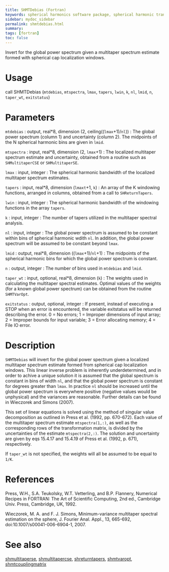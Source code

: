 ```yaml
---
title: SHMTDebias (Fortran)
keywords: spherical harmonics software package, spherical harmonic transform, legendre functions, multitaper spectral analysis, fortran, Python, gravity, magnetic field
sidebar: mydoc_sidebar
permalink: shmtdebias.html
summary:
tags: [fortran]
toc: false
---
```


Invert for the global power spectrum given a multitaper spectrum estimate formed with spherical cap localization windows.

# Usage

call SHMTDebias (`mtdebias`, `mtspectra`, `lmax`, `tapers`, `lwin`, `k`, `nl`, `lmid`, `n`, `taper_wt`, `exitstatus`)

# Parameters

`mtdebias` : output, real\*8, dimension (2, ceiling((`lmax`+1)/`nl`))
:   The global power spectrum (column 1) and uncertainty (column 2). The midpoints of the N spherical harmonic bins are given in `lmid`.

`mtspectra` : input, real\*8, dimension (2, `lmax`+1)
:   The localized multitaper spectrum estimate and uncertainty, obtained from a routine such as `SHMultitaperCSE` or `SHMultitaperSE`.

`lmax` : input, integer
:   The spherical harmonic bandwidth of the localized multitaper spectrum estimates.

`tapers` : input, real\*8, dimension (`lmaxt`+1, `k`)
:   An array of the K windowing functions, arranged in columns, obtained from a call to `SHReturnTapers`.

`lwin` : input, integer
:   The spherical harmonic bandwidth of the windowing functions in the array `tapers`.

`k` : input, integer
:   The number of tapers utilized in the multitaper spectral analysis.

`nl` : input, integer
:   The global power spectrum is assumed to be constant within bins of spherical harmonic wdith `nl`. In addition, the global power spectrum will be assumed to be constant beyond `lmax`.

`lmid` : output, real\*8, dimension ((`lmax`+1)/`nl`+1)
:   The midpoints of the spherical harmonic bins for which the global power spectrum is constant.

`n` : output, integer
:   The number of bins used in `mtdebias` and `lmid`.

`taper_wt` : input, optional, real\*8, dimension (`k`)
:   The weights used in calculating the multitaper spectral estimates. Optimal values of the weights (for a known global power spectrum) can be obtained from the routine `SHMTVarOpt`.

`exitstatus` : output, optional, integer
:   If present, instead of executing a STOP when an error is encountered, the variable exitstatus will be returned describing the error. 0 = No errors; 1 = Improper dimensions of input array; 2 = Improper bounds for input variable; 3 = Error allocating memory; 4 = File IO error.

# Description

`SHMTDebias` will invert for the global power spectrum given a localized multitaper spectrum estimate formed from spherical cap localization windows. This linear inverse problem is inherently underdetermined, and in order to achive a unique solution it is assumed that the global spectrum is constant in bins of width `nl`, and that the global power spectrum is constant for degrees greater than `lmax`. In practice `nl` should be increased until the global power spectrum is everywhere positive (negative values would be unphysical) and the variances are reasonable. Further details can be found in Wieczorek and Simons (2007).

This set of linear equations is solved using the method of singular value decomposition as outlined in Press et al. (1992, pp. 670-672). Each value of the multitaper spectrum estimate `mtspectra(1,:)`, as well as the corresponding rows of the transformation matrix, is divided by the uncertainties of the estimate `mtspectra(2,:)`. The solution and uncertainty are given by eqs 15.4.17 and 15.4.19 of Press et al. (1992, p. 671), respectively.

If `taper_wt` is not specified, the weights will all be assumed to be equal to `1/K`.

# References

Press, W.H., S.A. Teukolsky, W.T. Vetterling, and B.P. Flannery, Numerical Recipes in FORTRAN: The Art of Scientific Computing, 2nd ed., Cambridge Univ. Press, Cambridge, UK, 1992.

Wieczorek, M. A. and F. J. Simons, Minimum-variance multitaper spectral estimation on the sphere, J. Fourier Anal. Appl., 13, 665-692, doi:10.1007/s00041-006-6904-1, 2007.

# See also

[shmultitaperse](shmultitaperse.html), [shmultitapercse](shmultitapercse.html), [shreturntapers](shreturntapers.html), [shmtvaropt](shmtvaropt.html),  [shmtcouplingmatrix](shmtcouplingmatrix.html)
